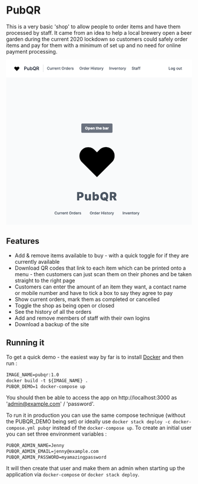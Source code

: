# PubQR

This is a very basic 'shop' to allow people to order items and have them processed by staff.  It came from an idea
to help a local brewery open a beer garden during the current 2020 lockdown so customers could safely order items
and pay for them with a minimum of set up and no need for online payment processing.

![Screenshot of PubQR](screenshot.png)

## Features

* Add & remove items available to buy - with a quick toggle for if they are currently available
* Download QR codes that link to each item which can be printed onto a menu - then customers can just scan them on their phones and be taken straight to the right page
* Customers can enter the amount of an item they want, a contact name or mobile number and have to tick a box to say they agree to pay
* Show current orders, mark them as completed or cancelled
* Toggle the shop as being open or closed
* See the history of all the orders
* Add and remove members of staff with their own logins
* Download a backup of the site

## Running it

To get a quick demo - the easiest way by far is to install [Docker](https://docs.docker.com/engine/install/) and then run :
```
IMAGE_NAME=pubqr:1.0
docker build -t ${IMAGE_NAME} .
PUBQR_DEMO=1 docker-compose up
```
You should then be able to access the app on http://localhost:3000 as 'admin@example.com' / 'password'.

To run it in production you can use the same compose technique (without the PUBQR_DEMO being set) or ideally use `docker stack deploy -c docker-compose.yml pubqr` instead of the `docker-compose up`.  To create an initial user you can set three environment
variables :
```
PUBQR_ADMIN_NAME=Jenny
PUBQR_ADMIN_EMAIL=jenny@example.com
PUBQR_ADMIN_PASSWORD=myamazingpassword
```
It will then create that user and make them an admin when starting up the application via `docker-compose` or `docker stack deploy`.
